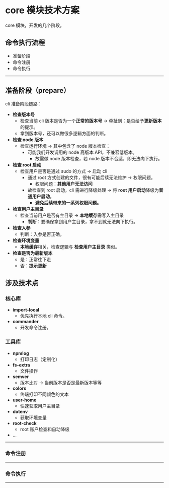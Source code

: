 # core 模块技术方案

core 模块，开发的几个阶段。

## 命令执行流程

- 准备阶段
- 命令注册
- 命令执行

---

## 准备阶段（prepare）

cli 准备阶段链路：

- **检查版本号**
  - 检查当前 cli 版本是否为一个**正常的版本号** -> 牵扯到：是否给予**更新版本**的提示。
  - 拿到版本号，还可以做很多逻辑方面的判断。
- **检查 node 版本**
  - 检查运行环境 -> 其中包含了 node 版本检查：
    - 可能我们开发调用的 node 高版本 API，不兼容低版本。
      - 故需做 node 版本检查，若 node 版本不合适，即无法向下执行。
- **检查 root 启动**
  - 检查用户是否是通过 sudo 的方式 -> 启动 cli
    - 通过 root 方式创建的文件，很有可能后续无法维护 -> 权限问题。
      - 权限问题：**其他用户无法访问**
    - 故检查到 root 启动，cli 需进行降级处理 -> 将 **root 用户启动**降级为**普通用户启动**。
      - **避免后续带来的一系列权限问题。**
- **检查用户主目录**
  - 检查当前用户是否有主目录 -> **本地缓存**需写入主目录
    - **判断**：要确保拿到用户主目录，拿不到就无法向下执行。
- **检查入参**
  - 判断：入参是否正确。
- **检查环境变量**
  - **本地缓存**相关，检查逻辑与 **检查用户主目录** 类似。
- **检查是否为最新版本**
  - 是：正常往下走
  - 否：**提示更新**

## 涉及技术点

### 核心库

- **import-local**
  - 优先执行本地 cli 命令。
- **commander**
  - 开发命令注册。

### 工具库

- **npmlog**
  - 打印日志（定制化）
- **fs-extra**
  - 文件操作
- **semver**
  - 版本比对 -> 当前版本是否是最新版本等等
- **colors**
  - 终端打印不同颜色的文本
- **user-home**
  - 快速获取用户主目录
- **dotenv**
  - 获取环境变量
- **root-check**
  - root 账户检查和自动降级
- ...

---

### 命令注册

---

### 命令执行

---
